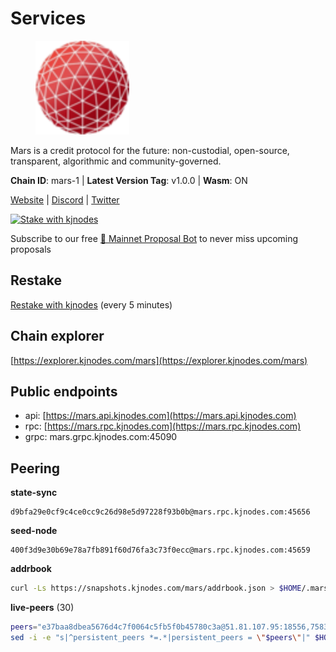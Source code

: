 # Services

<figure><img src="https://raw.githubusercontent.com/kj89/cosmos-images/main/logos/mars.png" width="150" alt=""><figcaption></figcaption></figure>

Mars is a credit protocol for the future: non-custodial,  open-source, transparent, algorithmic and community-governed.

**Chain ID**: mars-1 | **Latest Version Tag**: v1.0.0 | **Wasm**: ON

[Website](https://marsprotocol.io) | [Discord](https://discord.gg/marsprotocol) | [Twitter](https://twitter.com/mars_protocol)

[![Stake with kjnodes](https://i.ibb.co/cr44Q8j/button-stake-with-kjnodes.png)](https://restake.app/mars/marsvaloper1p9t4gr40rnpdwqacxgcqp7ffrfw908nu020g4n)

Subscribe to our free [🤖 Mainnet Proposal Bot](https://t.me/kjnodes_proposal_bot) to never miss upcoming proposals

## Restake

[Restake with kjnodes](https://restake.app/mars/marsvaloper1p9t4gr40rnpdwqacxgcqp7ffrfw908nu020g4n) (every 5 minutes)
## Chain explorer
[https://explorer.kjnodes.com/mars](https://explorer.kjnodes.com/mars)

## Public endpoints

* api: [https://mars.api.kjnodes.com](https://mars.api.kjnodes.com)
* rpc: [https://mars.rpc.kjnodes.com](https://mars.rpc.kjnodes.com)
* grpc: mars.grpc.kjnodes.com:45090

## Peering

**state-sync**

```text
d9bfa29e0cf9c4ce0cc9c26d98e5d97228f93b0b@mars.rpc.kjnodes.com:45656
```

**seed-node**

```text
400f3d9e30b69e78a7fb891f60d76fa3c73f0ecc@mars.rpc.kjnodes.com:45659
```

**addrbook**
```bash
curl -Ls https://snapshots.kjnodes.com/mars/addrbook.json > $HOME/.mars/config/addrbook.json
```

**live-peers** (30)
```bash
peers="e37baa8dbea5676d4c7f0064c5fb5f0b45780c3a@51.81.107.95:18556,7583038c5f21ef6ddb60692469cfd80c97dd585d@88.218.224.126:26656,c3763808d3ed05c475b8a31cdd97fc522c088f4f@162.55.245.149:12020,73be725377cc966d8da48f751085de4d1581b391@185.242.112.32:27651,471518432477e31ea348af246c0b54095d41352c@169.155.47.57:26656,ef7c6b0f2ddfcef34a7f36681eaa8159be83b71f@178.128.28.236:26656,d0dbb50a474888b8bed04bf8a23ac6b8bae443ee@5.79.79.80:18095,a57468bf54407d75dee78b0cb6612805c4ac83e1@45.85.147.42:13656,b88814bddfccd85289d7201bfd6fc6c4b3342ab2@178.162.165.193:36095,c46be592341987eae20ac681cb08d2abcc02ab9a@137.74.4.20:2000,59bb909c57664fafe88bf1b6924769c15a769ba4@65.108.125.236:3000,cb1ba34bd8414aa58e38d0a5e4df6e12d3b8e26f@15.235.114.158:36656,52f792239ee6098457ecf1ff7402cd0b2529cea1@178.62.12.19:26656,8bdf870e0eece71e1a09a80f5995d6d5e830c763@65.109.106.169:26656,d2a2c21754be65ad4a4f1de1f6163f681a6e8af8@192.99.44.79:18556,76969af1bccdd4dcc511741b171c3d4ccb837ba6@146.59.85.223:18556,9c0c747a44919d645f74354fbe095337630b9eee@37.252.184.228:26656,84f821d36d45cc0cdaa4ff05297e888bb0d9de8f@85.237.193.111:26656,eff52a6fcf2634ce1d60c1a5d38809718e22c5d2@23.88.69.22:28766,ca5a76c51bbbc57f839e6ed08953d3926eaa6e5b@34.107.88.136:26656,62246c0c33a1a5a9f0fb4b40ab45db39cab5c44f@165.22.199.234:26130,c0e6bf4193accabc14171ce163e704dcec5ea5df@51.91.215.170:36095,be7d56127ef887d095b2f55f09be5fee1969d922@146.59.52.48:18095,6b16855f89284da99b5637b93dada66c00430a33@51.91.219.141:30003,d933a425e567c28b4695acbbf0d6cfa6c68cf0c5@65.108.72.156:26656,436baf65a7e0e79c2c5453798ae72e71213ec502@18.216.221.25:26656,969af6a39a0f7e8a17b92d90888360ad92248626@65.108.132.107:2000,e1b058e5cfa2b836ddaa496b10911da62dcf182e@65.21.136.170:55656,89757803f40da51678451735445ad40d5b15e059@169.155.44.75:26656,d9bfa29e0cf9c4ce0cc9c26d98e5d97228f93b0b@65.109.88.38:45656"
sed -i -e "s|^persistent_peers *=.*|persistent_peers = \"$peers\"|" $HOME/.mars/config/config.toml
```
